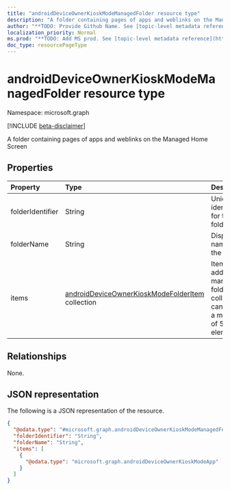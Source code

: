 ```yaml
---
title: "androidDeviceOwnerKioskModeManagedFolder resource type"
description: "A folder containing pages of apps and weblinks on the Managed Home Screen"
author: "**TODO: Provide Github Name. See [topic-level metadata reference](https://msgo.azurewebsites.net/add/document/guidelines/metadata.html#topic-level-metadata)**"
localization_priority: Normal
ms.prod: "**TODO: Add MS prod. See [topic-level metadata reference](https://msgo.azurewebsites.net/add/document/guidelines/metadata.html#topic-level-metadata)**"
doc_type: resourcePageType
---
```


# androidDeviceOwnerKioskModeManagedFolder resource type

Namespace: microsoft.graph

[!INCLUDE [beta-disclaimer](../../includes/beta-disclaimer.md)]

A folder containing pages of apps and weblinks on the Managed Home Screen

## Properties
|Property|Type|Description|
|:---|:---|:---|
|folderIdentifier|String|Unique identifier for the folder|
|folderName|String|Display name for the folder|
|items|[androidDeviceOwnerKioskModeFolderItem](../resources/androiddeviceownerkioskmodefolderitem.md) collection|Items to be added to managed folder. This collection can contain a maximum of 500 elements.|

## Relationships
None.

## JSON representation
The following is a JSON representation of the resource.
<!-- {
  "blockType": "resource",
  "@odata.type": "microsoft.graph.androidDeviceOwnerKioskModeManagedFolder"
}
-->
``` json
{
  "@odata.type": "#microsoft.graph.androidDeviceOwnerKioskModeManagedFolder",
  "folderIdentifier": "String",
  "folderName": "String",
  "items": [
    {
      "@odata.type": "microsoft.graph.androidDeviceOwnerKioskModeApp"
    }
  ]
}
```

